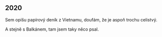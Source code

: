 ## 2020

Sem opíšu papírový deník z Vietnamu, doufám, že je aspoň trochu celistvý.

A stejně s Balkánem, tam jsem taky něco psal.

